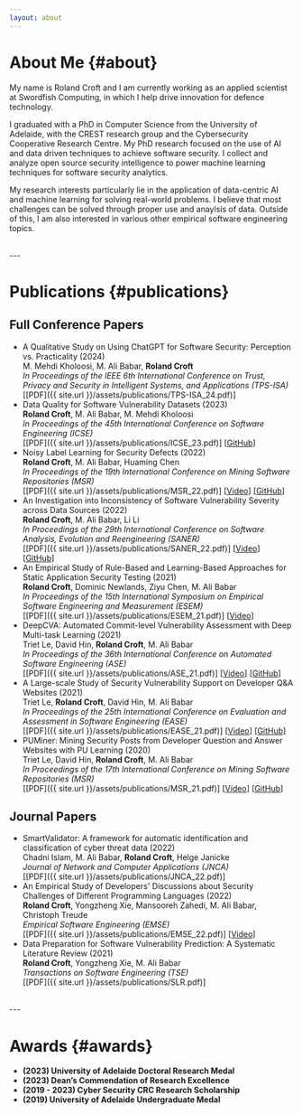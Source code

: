 ```yaml
---
layout: about
---
```


# About Me {#about}
My name is Roland Croft and I am currently working as an applied scientist at Swordfish Computing, in which I help drive innovation for defence technology.  

I graduated with a PhD in Computer Science from the University of Adelaide, with the CREST research group and the Cybersecurity Cooperative Research Centre. My PhD research focused on the use of AI and data driven techniques to achieve software security. I collect and analyze open source security intelligence to power machine learning techniques for software security analytics.  

My research interests particularly lie in the application of data-centric AI and machine learning for solving real-world problems. I believe that most challenges can be solved through proper use and anaylsis of data. Outside of this, I am also interested in various other empirical software engineering topics.  

<br/>
---  

# Publications {#publications}

## Full Conference Papers
* A Qualitative Study on Using ChatGPT for Software Security: Perception vs. Practicality (2024)  
M. Mehdi Kholoosi, M. Ali Babar, __Roland Croft__  
_In Proceedings of the IEEE 6th International Conference on Trust, Privacy and Security in Intelligent Systems, and Applications (TPS-ISA)_  
[[PDF]({{ site.url }}/assets/publications/TPS-ISA_24.pdf)]
* Data Quality for Software Vulnerability Datasets (2023)  
__Roland Croft__, M. Ali Babar, M. Mehdi Kholoosi  
_In Proceedings of the 45th International Conference on Software Engineering (ICSE)_  
[[PDF]({{ site.url }}/assets/publications/ICSE_23.pdf)] [[GitHub](https://github.com/RolandCroft/Software-Vulnerability-Data-Quality)]
* Noisy Label Learning for Security Defects (2022)  
__Roland Croft__, M. Ali Babar, Huaming Chen  
_In Proceedings of the 19th International Conference on Mining Software Repositories (MSR)_  
[[PDF]({{ site.url }}/assets/publications/MSR_22.pdf)] [[Video](https://www.youtube.com/watch?v=LPeMjo8dUIw)] [[GitHub](https://github.com/RolandCroft/Noisy-Label-Learning-for-Security-Defects)]
* An Investigation into Inconsistency of Software Vulnerability Severity across Data Sources (2022)  
__Roland Croft__, M. Ali Babar, Li Li  
_In Proceedings of the 29th International Conference on Software Analysis, Evolution and Reengineering (SANER)_  
[[PDF]({{ site.url }}/assets/publications/SANER_22.pdf)] [[Video](https://www.youtube.com/watch?v=3_XysfuPF-A)] [[GitHub](https://github.com/RolandCroft/An-investigation-into-inconsistency-of-software-vulnerability-severity-data)]
* An Empirical Study of Rule-Based and Learning-Based Approaches for Static Application Security Testing (2021)  
__Roland Croft__, Dominic Newlands, Ziyu Chen, M. Ali Babar  
_In Proceedings of the 15th International Symposium on Empirical Software Engineering and Measurement (ESEM)_  
[[PDF]({{ site.url }}/assets/publications/ESEM_21.pdf)] [[Video](https://www.youtube.com/watch?v=Ajc4kWLMBZQ)]
* DeepCVA: Automated Commit-level Vulnerability Assessment with Deep Multi-task Learning (2021)  
Triet Le, David Hin, __Roland Croft__, M. Ali Babar  
_In Proceedings of the 36th International Conference on Automated Software Engineering (ASE)_  
[[PDF]({{ site.url }}/assets/publications/ASE_21.pdf)] [[Video](https://www.youtube.com/watch?v=YhuZvtkfPPo)] [[GitHub](https://github.com/lhmtriet/DeepCVA)]
* A Large-scale Study of Security Vulnerability Support on Developer Q&A Websites (2021)  
Triet Le, __Roland Croft__, David Hin, M. Ali Babar  
_In Proceedings of the 25th International Conference on Evaluation and Assessment in Software Engineering (EASE)_  
[[PDF]({{ site.url }}/assets/publications/EASE_21.pdf)] [[Video](https://www.youtube.com/watch?v=jBIvJDHb8AM)] [[GitHub](https://github.com/lhmtriet/SV_Empirical_Study)]
* PUMiner: Mining Security Posts from Developer Question and Answer Websites with PU Learning (2020)  
Triet Le, David Hin, __Roland Croft__, M. Ali Babar  
_In Proceedings of the 17th International Conference on Mining Software Repositories (MSR)_  
[[PDF]({{ site.url }}/assets/publications/MSR_21.pdf)] [[Video](https://www.youtube.com/watch?v=M95IAxN01DI)] [[GitHub](https://github.com/lhmtriet/PUMiner_MSR)]  

## Journal Papers
* SmartValidator: A framework for automatic identification and classification of cyber threat data (2022)  
Chadni Islam, M. Ali Babar, __Roland Croft__, Helge Janicke  
_Journal of Network and Computer Applications (JNCA)_  
[[PDF]({{ site.url }}/assets/publications/JNCA_22.pdf)]
* An Empirical Study of Developers' Discussions about Security Challenges of Different Programming Languages (2022)  
__Roland Croft__, Yongzheng Xie, Mansooreh Zahedi, M. Ali Babar, Christoph Treude  
_Empirical Software Engineering (EMSE)_  
[[PDF]({{ site.url }}/assets/publications/EMSE_22.pdf)] [[Video](https://www.youtube.com/watch?v=WpDx2QIFP7c)]
* Data Preparation for Software Vulnerability Prediction: A Systematic Literature Review (2021)  
__Roland Croft__, Yongzheng Xie, M. Ali Babar  
_Transactions on Software Engineering (TSE)_  
[[PDF]({{ site.url }}/assets/publications/SLR.pdf)]

<br/>
---  

# Awards {#awards}

* __(2023) University of Adelaide Doctoral Research Medal__
* __(2023) Dean’s Commendation of Research Excellence__
* __(2019 - 2023) Cyber Security CRC Research Scholarship__
* __(2019) University of Adelaide Undergraduate Medal__